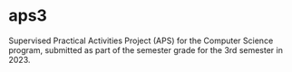 # aps3
Supervised Practical Activities Project (APS) for the Computer Science program, submitted as part of the semester grade for the 3rd semester in 2023.
